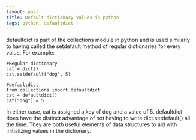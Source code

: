```yaml
---
layout: post
title: Default dictionary values in python
tags: python, defaultdict
---
```


defaultdict is part of the collections module in python and is used similarly to having called the setdefault method of regular dictionaries for every value. For example:

    #Regular dictionary
    cat = dict()
    cat.setdefault("dog", 5)
    
    #defaultdict
    from collections import defaultdict
    cat = defaultdict()
    cat["dog"] = 5

In either case, cat is assigned a key of dog and a value of 5. defaultdict does have the distinct advantage of not having to write dict.setdefault() all the time. They are both useful elements of data structures to aid with initializing values in the dictionary.